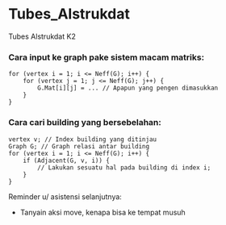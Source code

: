 # Tubes_Alstrukdat
Tubes Alstrukdat K2


### Cara input ke graph pake sistem macam matriks:
```
for (vertex i = 1; i <= Neff(G); i++) {
    for (vertex j = 1; j <= Neff(G); j++) {
        G.Mat[i][j] = ... // Apapun yang pengen dimasukkan
    }
}
```

### Cara cari building yang bersebelahan:
``` 
vertex v; // Index building yang ditinjau
Graph G; // Graph relasi antar building
for (vertex i = 1; i <= Neff(G); i++) {
    if (Adjacent(G, v, i)) {
        // Lakukan sesuatu hal pada building di index i;
    }
}
```

Reminder u/ asistensi selanjutnya:
- Tanyain aksi move, kenapa bisa ke tempat musuh